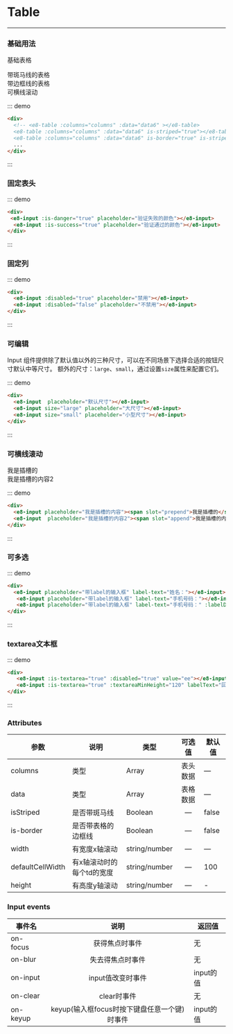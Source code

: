 # Table
----
### 基础用法
基础表格

<script>
  //验证例子组件的可用性
// import Input from '../../packages/input';  全局注册了这么没有必要单独再引入注册一次了
export default {
  data() {
    return {
      columns: [
        {
          title: "姓名",
          key: "name"
        },
        {
          title: "年龄",
          key: "age"
        },
        {
          title: "年龄2",
          key: "age2",
          width: 150,
          align: "center"
        },
        {
          title: "地址",
          key: "address",
          width: 250,
          align: "center"
        }
      ],
      columns2: [
        {
          title: "姓名",
          key: "name"
        },
        {
          title: "学校",
          key: "school"
        },
        {
          title: "班级",
          key: "inClass"
        },
        {
          title: "性别",
          key: "sex"
        },
        {
          title: "年龄1",
          key: "age1",
          width: 150,
        },
        {
          title: "年龄3",
          key: "age3"
        },
        {
          title: "年龄4",
          key: "age4",
          width: 250,
          align: "center"
        },{
          title: "手机号码",
          key: "mobile",
          width: 250,
          align: "center"
        },
        
        {
          title: "地址",
          key: "address",
          width: 250,
          align: "center"
        }
      ],
      data6: [
        {
          name: "John Brown",
          age: 18,
          school: 18,
          inClass: 18,
          sex: '男',
          age2: 18,
          age1: 1832333333,
          age3: 1348,
          age4: 18323,
          mobile: 1832312323322,
          address: "New York No. 1 Lake Park"
        },
        {
          name: "Jim Green",
          age: 18,
          school: 18,
          inClass: 18,
          sex: '男',
          age2: 18,
          age1: 1832333333,
          age3: 1348,
          age4: 18323,
          mobile: 1832312323322,
          address: "New York No. 1 Lake Park"
        },
        {
          name: "Joe Black",
          age: 18,
          school: 18,
          inClass: 18,
          sex: '男',
          age2: 18,
          age1: 1832333333,
          age3: 1348,
          age4: 18323,
          mobile: 1832312323322,
          address: "New York No. 1 Lake Park"
        },
        {
          age2: 18,
          age: 18,
          school: 18,
          inClass: 18,
          sex: '男',
          age2: 18,
          age1: 1832333333,
          age3: 1348,
          age4: 18323,
          mobile: 1832312323322,
          address: "New York No. 1 Lake Park"
        }
      ],
      data7: [
        {
          name: "John Brown",
          age: 18,
          age2: 18,
          address: "New York No. 1 Lake Park"
        },
        {
          name: "Jim Green",
          age: 24,
          age2: 18,
          address: "London No. 1 Lake Park"
        },
        {
          name: "Joe Black",
          age: 30,
          age2: 18,
          address: "Sydney No. 1 Lake Park"
        },
        {
          age2: 18,
          name: "Jon Snow",
          age: 26,
          address: "上海市闵行区华中路 1818 弄"
        },
        {
          name: "Joe Black",
          age: 30,
          age2: 18,
          address: "Sydney No. 1 Lake Park"
        },
        {
          age2: 18,
          name: "Jon Snow",
          age: 26,
          address: "上海市闵行区华中路 1818 弄"
        },
        {
          name: "Joe Black",
          age: 30,
          age2: 18,
          address: "Sydney No. 1 Lake Park"
        },
        {
          age2: 18,
          name: "Jon Snow",
          age: 26,
          address: "上海市闵行区华中路 1818 弄"
        },
        {
          name: "Joe Black",
          age: 30,
          age2: 18,
          address: "Sydney No. 1 Lake Park"
        },
        {
          age2: 18,
          name: "Jon Snow",
          age: 26,
          address: "上海市闵行区华中路 1818 弄"
        }
      ]
    };
  },
  methods: {
    inputHnaderrr(e) {
      console.log("sddd", e.target.value)
    },
    onClearVlaue(e) {
       console.log("清除了")
    }
  },
  components: {
    // Input
  }
};
</script>

<div class="demo-block">
  <div>
    <!-- <e8-table :columns="columns" :data="data6" ></e8-table> -->
  </div>
  <div class="m-10">
     带斑马线的表格
  </div>
  <div class="m-10">
    <e8-row  type="flex" justify="space-between">
      <e8-table :columns="columns" :data="data6" is-striped="true" ></e8-table>
    </e8-row>
      
  </div>
  
   <div class="m-10">
     带边框线的表格
  </div>
  <div class="m-10">
    <e8-row  type="flex" justify="space-between">
      <e8-table :columns="columns" :data="data6" is-border="true" is-striped="true" ></e8-table>
    </e8-row>
  </div>
  <div class="m-10">
     可横线滚动
  </div>
  <div class="m-10">
    <e8-row  type="flex" justify="space-between">
      <e8-table :columns="columns2" :data="data6" is-border="true" is-striped="true" width="100%"></e8-table>
    </e8-row>
  </div>
  <div class="m-10">
    <e8-row  type="flex" justify="space-between">
      <e8-table :columns="columns2" :data="data6" is-border="true" is-striped="true" width="1000"></e8-table>
    </e8-row>
  </div>
</div>

::: demo
```html
<div>
  <!-- <e8-table :columns="columns" :data="data6" ></e8-table>
  <e8-table :columns="columns" :data="data6" is-striped="true"></e8-table>
  <e8-table :columns="columns" :data="data6" is-border="true" is-striped="true"></e8-table> -->
  ...
</div>
```
:::

### 固定表头
<div class="demo-block">
  <e8-table :columns="columns" :data="data7" isStriped="true" height="250" ></e8-table>
   <div class="m-10">
   
  </div>
</div>

::: demo
```html
<div>
 <e8-input :is-danger="true" placeholder="验证失败的颜色"></e8-input>
  <e8-input :is-success="true" placeholder="验证通过的颜色"></e8-input>
</div>
```
:::

### 固定列
<div class="demo-block">
  <e8-input :disabled="true" placeholder="禁用"></e8-input>
   <div class="m-10">
    <e8-input :disabled="false" placeholder="不禁用"></e8-input>
  </div>
  
</div>

::: demo
```html
<div>
  <e8-input :disabled="true" placeholder="禁用"></e8-input>
  <e8-input :disabled="false" placeholder="不禁用"></e8-input>
</div>
```
:::

### 可编辑
Input 组件提供除了默认值以外的三种尺寸，可以在不同场景下选择合适的按钮尺寸默认中等尺寸。
额外的尺寸：```large```、```small```，通过设置```size```属性来配置它们。

<div class="demo-block">
   <div class="m-10"><e8-input  placeholder="默认尺寸"></e8-input></div>
   <div class="m-10"><e8-input size="large" placeholder="大尺寸"></e8-input></div>
   <div class="m-10"><e8-input size="small" placeholder="小型尺寸"></e8-input></div>
</div>

::: demo
```html
<div>
  <e8-input  placeholder="默认尺寸"></e8-input>
  <e8-input size="large" placeholder="大尺寸"></e8-input>
  <e8-input size="small" placeholder="小型尺寸"></e8-input>
</div>
```
:::

### 可横线滚动
<div class="demo-block">
  <e8-input placeholder="我是插槽的内容"><span slot="prepend">我是插槽的</span></e8-input>
   <div class="m-10">
    <e8-input  placeholder="我是插槽的内容2"><span slot="append">我是插槽的内容2</span></e8-input>
  </div>
</div>

::: demo
```html
<div>
  <e8-input placeholder="我是插槽的内容"><span slot="prepend">我是插槽的</span></e8-input>
  <e8-input  placeholder="我是插槽的内容2"><span slot="append">我是插槽的内容2</span></e8-input>
</div>
```
:::

### 可多选
<div class="demo-block">
 <e8-input placeholder="带label的输入框" label-text="姓名：" ></e8-input>
   <div class="m-10">
   <e8-input placeholder="带label的输入框" label-text="手机号码："></e8-input>
  </div>
  <div class="m-10">
   <e8-input placeholder="label在输入框上面" label-text="手机号码：" :labelDirectionIsUp="true"></e8-input>
  </div>
</div>

::: demo
```html
<div>
  <e8-input placeholder="带label的输入框" label-text="姓名："></e8-input>
   <e8-input placeholder="带label的输入框" label-text="手机号码："></e8-input>
   <e8-input placeholder="带label的输入框" label-text="手机号码：" :labelDirectionIsUp="true"></e8-input>
</div>
```
:::

### textarea文本框
<div class="demo-block">
 <e8-input :is-textarea="true"  :textareaMinHeight="120" labelText="dd:" value="ee"></e8-input>
 <e8-input :is-textarea="true"  :textareaMinHeight="120" labelText="回复：" value="你好。。" :labelDirectionIsUp="true"></e8-input>
   
</div>

::: demo
```html
<div>
   <e8-input :is-textarea="true" :disabled="true" value="ee"></e8-input>
   <e8-input :is-textarea="true" :textareaMinHeight="120" labelText="回复：" value="你好。。" :labelDirectionIsUp="true"></e8-input>
</div>
```
:::

### Attributes

| 参数      | 说明    | 类型      |可选值       | 默认值   |
|---------- |-------- |---------- |:----------:|-------- |
| columns     | 类型   | Array    |   表头数据 |     —    |
| data     | 类型   | Array    |   表格数据 |     —    |
| isStriped     | 是否带斑马线   | Boolean    | — | false   |
| is-border     | 是否带表格的边框线   | Boolean    | — | false   |
| width  | 有宽度x轴滚动    | string/number   | —   | —    |
| defaultCellWidth  | 有x轴滚动时的每个td的宽度   | string/number   | —   | 100   |
| height  |有高度y轴滚动  | string/number   | —   | -   |




### Input events


| 事件名      | 说明    | 返回值      |
|---------- |:--------:|---------- |
| on-focus  |获得焦点时事件 | 无   | 
| on-blur  |失去得焦点时事件 | 无   | 
| on-input  |input值改变时事件 | input的值   | 
| on-clear  |clear时事件 | 无   | 
| on-keyup  |keyup(输入框focus时按下键盘任意一个键)时事件 | input的值   | 
